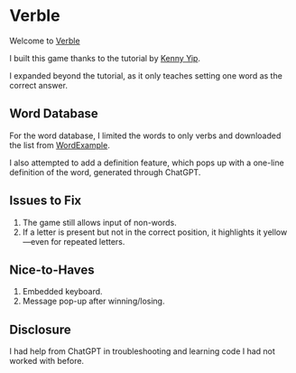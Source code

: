 # Verble

Welcome to [Verble](https://rtalabong.github.io/verble-game/)

I built this game thanks to the tutorial by [Kenny Yip](https://www.youtube.com/watch?v=ckjRsPaWHX8&t=2026s&ab_channel=KennyYipCoding).

I expanded beyond the tutorial, as it only teaches setting one word as the correct answer.

## Word Database

For the word database, I limited the words to only verbs and downloaded the list from [WordExample](https://www.wordexample.com/list/verbs-with-5-letters).

I also attempted to add a definition feature, which pops up with a one-line definition of the word, generated through ChatGPT.

## Issues to Fix

1. The game still allows input of non-words.
2. If a letter is present but not in the correct position, it highlights it yellow—even for repeated letters.

## Nice-to-Haves

1. Embedded keyboard.
2. Message pop-up after winning/losing.

## Disclosure

I had help from ChatGPT in troubleshooting and learning code I had not worked with before.
